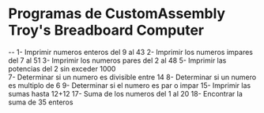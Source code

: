 # Programas de CustomAssembly Troy's Breadboard Computer
--
1- Imprimir numeros enteros del 9 al 43 
2- Imprimir los numeros impares del 7 al 51 
3- Imprimir los numeros pares del 2 al 48 
5- Imprimir las potencias del 2 sin exceder 1000  
7- Determinar si un numero es divisible entre 14 
8- Determinar si un numero es multiplo de 6 
9- Determinar si el numero es par o impar 
15- Imprimir las sumas hasta 12+12 
17- Suma de los numeros del 1 al 20 
18- Encontrar la suma de 35 enteros 
